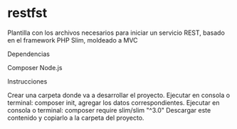 # restfst
Plantilla con los archivos necesarios para iniciar un servicio REST, basado en el framework PHP Slim, moldeado a MVC

Dependencias

Composer
Node.js

Instrucciones

Crear una carpeta donde va a desarrollar el proyecto.
Ejecutar en consola o terminal: composer init, agregar los datos correspondientes.
Ejecutar en consola o terminal: composer require slim/slim "^3.0"
Descargar este contenido y copiarlo a la carpeta del proyecto.
